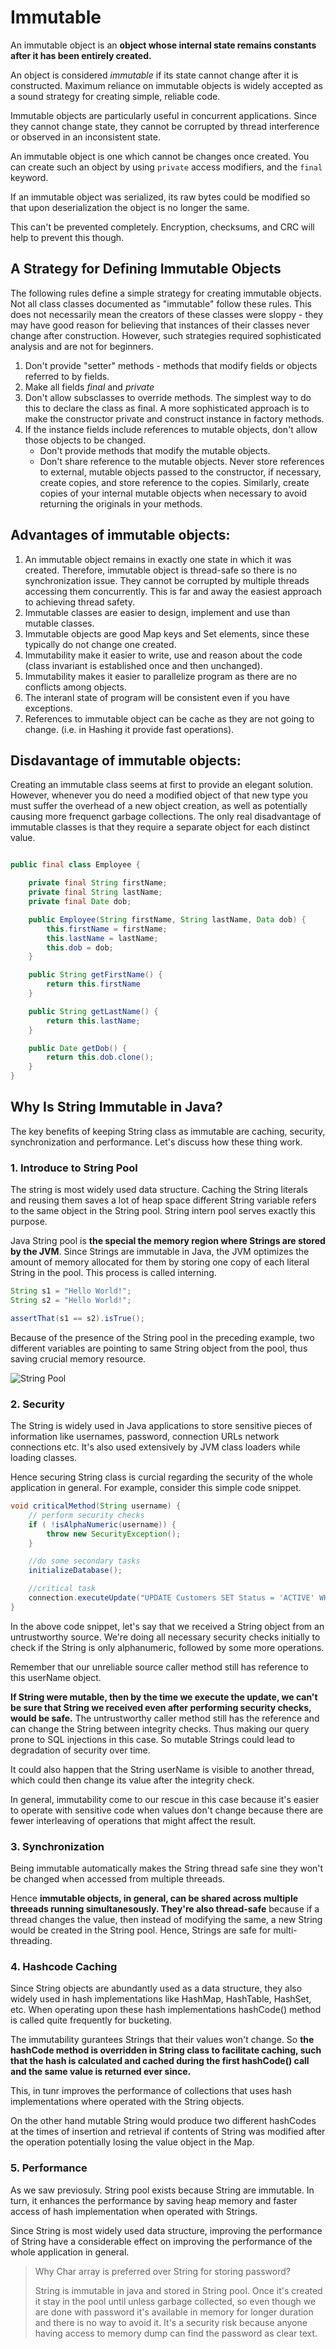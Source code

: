 # Immutable
An immutable object is an **object whose internal state remains constants after it has been entirely created.**

An object is considered _immutable_ if its state cannot change after it is constructed. Maximum reliance on immutable objects is widely accepted as a sound strategy for creating simple, reliable code.

Immutable objects are particularly useful in concurrent applications. Since they cannot change state, they cannot be corrupted by thread interference or observed in an inconsistent state.

An immutable object is one which cannot be changes once created. You can create such an object by using `private` access modifiers, and the `final` keyword.

If an immutable object was serialized, its raw bytes could be modified so that upon deserialization the object is no longer the same.

This can't be prevented completely. Encryption, checksums, and CRC will help to prevent this though.


## A Strategy for Defining Immutable Objects
The following rules define a simple strategy for creating immutable objects. Not all class classes documented as "immutable" follow these rules. This does not necessarily mean the creators of these classes were sloppy - they may have good reason for believing that instances of their classes never change after construction. However, such strategies required sophisticated analysis and are not for beginners.
1. Don't provide "setter" methods - methods that modify fields or objects referred to by fields.
2. Make all fields _final_ and _private_
3. Don't allow subsclasses to override methods. The simplest way to do this to declare the class as final. A more sophisticated approach is to make the constructor private and construct instance in factory methods.
4. If the instance fields include references to mutable objects, don't allow those objects to be changed.
    - Don't provide methods that modify the mutable objects.
    - Don't share reference to the mutable objects. Never store references to external, mutable objects passed to the constructor, if necessary, create copies, and store reference to the copies. Similarly, create copies of your internal mutable objects when necessary to avoid returning the originals in your methods.

## Advantages of immutable objects:
1. An immutable object remains in exactly one state in which it was created. Therefore, immutable object is thread-safe so there is no synchronization issue. They cannot be corrupted by multiple threads accessing them concurrently. This is far and away the easiest approach to achieving thread safety.
2. Immutable classes are easier to design, implement and use than mutable classes.
3. Immutable objects are good Map keys and Set elements, since these typically do not change one created.
4. Immutability make it easier to write, use and reason about the code (class invariant is established once and then unchanged).
5. Immutability makes it easier to parallelize program as there are no conflicts among objects.
6. The interanl state of program will be consistent even if you have exceptions.
7. References to immutable object can be cache as they are not going to change. (i.e. in Hashing it provide fast operations).

## Disdavantage of immutable objects:
Creating an immutable class seems at first to provide an elegant solution. However, whenever you do need a modified object of that new type you must suffer the overhead of a new object creation, as well as potentially causing more frequenct garbage collections. The only real disadvantage of immutable classes is that they require a separate object for each distinct value.

```java

public final class Employee {

    private final String firstName;
    private final String lastName;
    private final Date dob;

    public Employee(String firstName, String lastName, Data dob) {
        this.firstName = firstName;
        this.lastName = lastName;
        this.dob = dob;
    }

    public String getFirstName() {
        return this.firstName
    }

    public String getLastName() {
        return this.lastName;
    }

    public Date getDob() {
        return this.dob.clone();
    }
}
```

## Why Is String Immutable in Java?
The key benefits of keeping String class as immutable are caching, security, synchronization and performance. Let's discuss how these thing work.
### 1. **Introduce to String Pool**
The string is most widely used data structure. Caching the String literals and reusing them saves a lot of heap space different String variable refers to the same object in the String pool. String intern pool serves exactly this purpose.

Java String pool is **the special the memory region where Strings are stored by the JVM**. Since Strings are immutable in Java, the JVM optimizes the amount of memory allocated for them by storing one copy of each literal String in the pool. This process is called interning.

```java
String s1 = "Hello World!";
String s2 = "Hello World!";

assertThat(s1 == s2).isTrue();
```
Because of the presence of the String pool in the preceding example, two different variables are pointing to same String object from the pool, thus saving crucial memory resource.

![String Pool](assets/images/Why_String_Is_Immutable_In_Java.jpg)

### 2. **Security**
The String is widely used in Java applications to store sensitive pieces of information like usernames, password, connection URLs network connections etc. It's also used extensively by JVM class loaders while loading classes.

Hence securing String class is curcial regarding the security of the whole application in general. For example, consider this simple code snippet.
```java
void criticalMethod(String username) {
    // perform security checks
    if ( !isAlphaNumeric(username)) {
        throw new SecurityException();
    }

    //do some secondary tasks
    initializeDatabase();

    //critical task
    connection.executeUpdate("UPDATE Customers SET Status = 'ACTIVE' WHERE username='"+username+"'");
}
```
In the above code snippet, let's say that we received a String object from an untrustworthy source. We're doing all necessary security checks initially to check if the String is only alphanumeric, followed by some more operations.

Remember that our unreliable source caller method still has reference to this userName object.

**If String were mutable, then by the time we execute the update, we can't be sure that String we received even after performing security checks, would be safe.** The untrustworthy caller method still has the reference and can change the String between integrity checks. Thus making our query prone to SQL injections in this case. So mutable Strings could lead to degradation of security over time.

It could also happen that the String userName is visible to another thread, which could then change its value after the integrity check.

In general, immutability come to our rescue in this case because it's easier to operate with sensitive code when values don't change because there are fewer interleaving of operations that might affect the result.

### 3. **Synchronization** 
Being immutable automatically makes the String thread safe sine  they won't be changed when accessed from multiple threeads.

Hence **immutable objects, in general, can be shared across multiple threeads running simultanesously. They're also thread-safe** because if a thread changes the value, then instead of modifying the same, a new String would be created in the String pool. Hence, Strings are safe for multi-threading.

### 4. **Hashcode Caching**
Since String objects are abundantly used as a data structure, they also widely used in hash implementations like HashMap, HashTable, HashSet, etc. When operating upon these hash implementations hashCode() method is called quite frequently for bucketing.

The immutability gurantees Strings that their values won't change. So **the hashCode method is overridden in String class to facilitate caching, such that the hash is calculated and cached during the first hashCode() call and the same value is returned ever since.**

This, in tunr improves the performance of collections that uses hash implementations where operated with the String objects.

On the other hand mutable String would produce two different hashCodes at the times of insertion and retrieval if contents of String was modified after the operation potentially losing the value object in the Map.

### 5. **Performance**
As we saw previosuly. String pool exists because String are immutable. In turn, it enhances the performance by saving heap memory and faster access of hash implementation when operated with Strings.

Since String is most widely used data structure, improving the performance of String have a considerable effect on improving the performance of the whole application in general.

> Why Char array is preferred over String for storing password?
> 
> String is immutable in java and stored in String pool. Once it's created it stay in the pool until unless garbage collected, so even though we are done with password it's available in memory for longer duration and there is no way to avoid it. It's a security risk because anyone having access to memory dump can find  the password as clear text.


